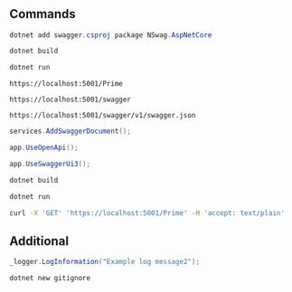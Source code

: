 # 

## Commands

```c#
dotnet add swagger.csproj package NSwag.AspNetCore
```

```bash
dotnet build
```

```bash
dotnet run
```

`https://localhost:5001/Prime`

`https://localhost:5001/swagger`

`https://localhost:5001/swagger/v1/swagger.json`

```c#
services.AddSwaggerDocument();
```

```c#
app.UseOpenApi();
```

```c#
app.UseSwaggerUi3();
```

```bash
dotnet build
```

```bash
dotnet run
```

```bash
curl -X 'GET' 'https://localhost:5001/Prime' -H 'accept: text/plain'
```

## Additional

```c#
_logger.LogInformation("Example log message2");
```

```bash
dotnet new gitignore
```
